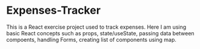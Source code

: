# Expenses-Tracker

This is a React exercise project used to track expenses.
Here I am using basic React concepts such as props, state/useState, passing data between compoents, handling Forms, creating list of components using map.
